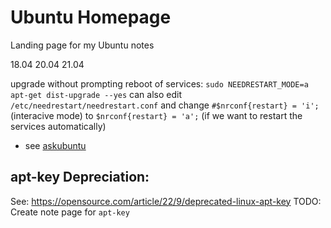# Ubuntu Homepage
Landing page for my Ubuntu notes

18.04
20.04
21.04

upgrade without prompting reboot of services: `sudo NEEDRESTART_MODE=a apt-get dist-upgrade --yes` can also edit `/etc/needrestart/needrestart.conf` and change `#$nrconf{restart} = 'i';` (interacive mode) to `$nrconf{restart} = 'a';` (if we want to restart the services automatically)
- see [askubuntu](https://askubuntu.com/questions/1367139/apt-get-upgrade-auto-restart-services)

## apt-key Depreciation: 
See: https://opensource.com/article/22/9/deprecated-linux-apt-key
TODO: Create note page for `apt-key`